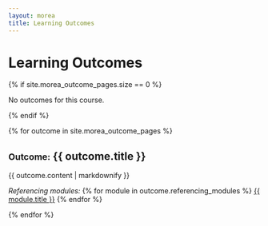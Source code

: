 ```yaml
---
layout: morea
title: Learning Outcomes
---
```


<div class="container">
  <h1>Learning Outcomes</h1>
</div>

{% if site.morea_outcome_pages.size == 0 %}
<p>No outcomes for this course.</p>
{% endif %}


{% for outcome in site.morea_outcome_pages %}

<div class="{% cycle 'light-gray-background', 'white-background' %}">
  <div class="container">
    <h2><small>Outcome:</small> {{ outcome.title }}</h2>
    {{ outcome.content | markdownify }}
    <p>
    <em>Referencing modules:</em>
    {% for module in outcome.referencing_modules %}
      <a href="../modules/{{ module.morea_id }}">{{ module.title }}</a>
    {% endfor %}
  </div>
</div>

{% endfor %}


